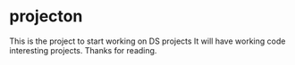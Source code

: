 # projecton

This is the project to start working on DS projects
It will have
    working code
    interesting projects.
Thanks for reading. 
